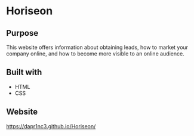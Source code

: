 # Horiseon 

## Purpose 
This website offers information about obtaining leads, how to market your company online, and how to become more visible to an online audience. 

## Built with 
* HTML
* CSS 

## Website
 https://dapr1nc3.github.io/Horiseon/
